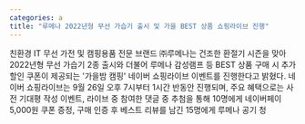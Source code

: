 ```yaml
---
categories: a
title: "루메나 2022년형 무선 가습기 출시 및 가을 BEST 상품 쇼핑라이브 진행"
---
```

친환경 IT 무선 가전 및 캠핑용품 전문 브랜드 ㈜루메나는 건조한 환절기 시즌을 맞아 2022년형 무선 가습기 2종 출시와 더불어 루메나 감성램프 등 BEST 상품 구매 시 추가 할인 쿠폰이 제공되는 &#39;가을밤 캠핑&#39; 네이버 쇼핑라이브 이벤트를 진행한다고 밝혔다. 네이버 쇼핑라이브는 9월 26일 오후 7시부터 1시간 반동안 진행되며, 주요 혜택으로는 사전 기대평 작성 이벤트, 라이브 중 참여한 댓글 중 추첨을 통해 10명에게 네이버페이 5,000원 쿠폰 증정, 구매 인증 후 베스트 리뷰를 남긴 15명에게 루메나 공기 청